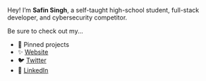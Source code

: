 Hey! I’m **Safin Singh**, a self-taught high-school student, full-stack developer, and cybersecurity competitor.

Be sure to check out my...
 - 📌 Pinned projects
 - ✨ [Website](https://safin.dev)
 - 🐦 [Twitter](https://twitter.com/safinsingh) 
 - 🔗 [LinkedIn](https://www.linkedin.com/in/safinsingh/)
 
<img src="https://komarev.com/ghpvc/?username=safinsingh&color=blueviolet" display="none" visibility="hidden" width="0" height="0" />
